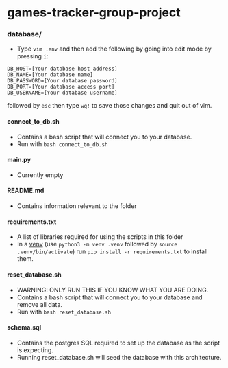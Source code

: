 # games-tracker-group-project

### database/

- Type `vim .env` and then add the following by going into edit mode by pressing `i`:

```
DB_HOST=[Your database host address]
DB_NAME=[Your database name]
DB_PASSWORD=[Your database password]
DB_PORT=[Your database access port]
DB_USERNAME=[Your database username]
```

followed by `esc` then type `wq!` to save those changes and quit out of vim.

#### connect_to_db.sh

- Contains a bash script that will connect you to your database.
- Run with `bash connect_to_db.sh`

#### main.py

- Currently empty

#### README.md

- Contains information relevant to the folder

#### requirements.txt

- A list of libraries required for using the scripts in this folder
- In a [venv](https://docs.python.org/3/library/venv.html) (use `python3 -m venv .venv` followed by `source .venv/bin/activate`) run `pip install -r requirements.txt` to install them.

#### reset_database.sh

- WARNING: ONLY RUN THIS IF YOU KNOW WHAT YOU ARE DOING.
- Contains a bash script that will connect you to your database and remove all data.
- Run with `bash reset_database.sh`

#### schema.sql

- Contains the postgres SQL required to set up the database as the script is expecting.
- Running reset_database.sh will seed the database with this architecture.